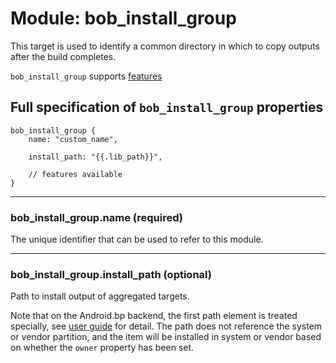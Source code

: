 Module: bob_install_group
=========================

This target is used to identify a common directory in which to
copy outputs after the build completes.

`bob_install_group` supports [features](../features.md)

## Full specification of `bob_install_group` properties

```bp
bob_install_group {
    name: "custom_name",

    install_path: "{{.lib_path}}",

    // features available
}
```

----
### **bob_install_group.name** (required)

The unique identifier that can be used to refer to this module.

----
### **bob_install_group.install_path** (optional)

Path to install output of aggregated targets.

Note that on the Android.bp backend, the first path element is treated
specially, see
[user guide](../user_guide/android.md#androidbp-backend-install-paths)
for detail. The path does not reference the system or vendor
partition, and the item will be installed in system or vendor
based on whether the `owner` property has been set.
